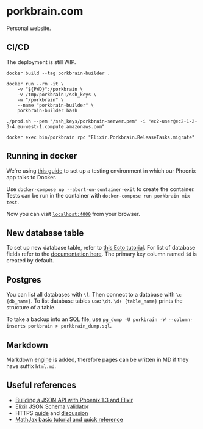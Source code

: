 # porkbrain.com

Personal website.

## CI/CD
The deployment is still WIP.

`docker build --tag porkbrain-builder .`

```
docker run --rm -it \
    -v "${PWD}":/porkbrain \
    -v /tmp/porkbrain:/ssh_keys \
    -w "/porkbrain" \
    --name "porkbrain-builder" \
    porkbrain-builder bash
```

```
./prod.sh --pem "/ssh_keys/porkbrain-server.pem" -i "ec2-user@ec2-1-2-3-4.eu-west-1.compute.amazonaws.com"
```

```
docker exec bin/porkbrain rpc "Elixir.Porkbrain.ReleaseTasks.migrate"
```

## Running in docker
We're using [this guide][docker-with-phoenix] to set up a testing environment in
which our Phoenix app talks to Docker.

Use `docker-compose up --abort-on-container-exit` to create the container. Tests
can be run in the container with `docker-compose run porkbrain mix test`.

Now you can visit [`localhost:4000`](http://localhost:4000) from your browser.

## New database table
To set up new database table, refer to [this Ecto tutorial][ecto-new-table]. For
list of database fields refer to the [documentation here][ecto-types]. The
primary key column named `id` is created by default.

## Postgres
You can list all databases with `\l`. Then connect to a database with
`\c {db_name}`. To list database tables use `\dt`. `\d+ {table_name}` prints the
structure of a table.

To take a backup into an SQL file, use
`pg_dump -U porkbrain -W --column-inserts porkbrain > porkbrain_dump.sql`.

## Markdown
Markdown [engine][md-engine] is added, therefore pages can be written in MD if
they have suffix `html.md`.

## Useful references
- [Building a JSON API with Phoenix 1.3 and Elixir][building-json-api]
- [Elixir JSON Schema validator][validate-json-schema]
- HTTPS [guide][plug-ssl] and [discussion][ssl-discussion]
- [MathJax basic tutorial and quick reference][mathjax-reference]

<!-- Invisible List of References -->
[docker-with-phoenix]: https://github.com/fireproofsocks/phoenix-docker-compose
[ecto-new-table]: https://hexdocs.pm/phoenix/ecto.html
[ecto-types]: https://hexdocs.pm/ecto/Ecto.Type.html#types
[building-json-api]: https://dev.to/lobo_tuerto/building-a-json-api-with-phoenix-13-and-elixir-ooo
[validate-json-schema]: https://github.com/jonasschmidt/ex_json_schema
[md-engine]: https://github.com/boydm/phoenix_markdown
[plug-ssl]: https://github.com/elixir-plug/plug/pull/803/files
[ssl-discussion]: https://elixirforum.com/t/https-ssl-phoenix-1-4/18868/6
[mathjax-reference]: https://math.meta.stackexchange.com/questions/5020/mathjax-basic-tutorial-and-quick-reference
